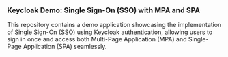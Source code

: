### Keycloak Demo: Single Sign-On (SSO) with MPA and SPA

This repository contains a demo application showcasing the implementation of Single Sign-On (SSO) using Keycloak authentication, allowing users to sign in once and access both Multi-Page Application (MPA) and Single-Page Application (SPA) seamlessly.